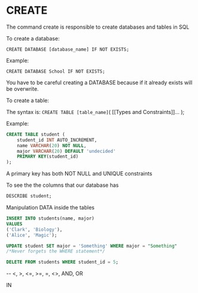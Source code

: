 # CREATE

The command create is responsible to create databases and tables in SQL

To create a database:

`CREATE DATABASE [database_name] IF NOT EXISTS;`

Example:

```CREATE DATABASE School IF NOT EXISTS;```

You have to be careful creating a DATABASE because if it already exists will be overwrite.

To create a table:

The syntax is:
`CREATE TABLE [table_name]`(
[[Types and Constraints]]...
);

Example:
```SQL
CREATE TABLE student (
	student_id INT AUTO_INCREMENT,
    name VARCHAR(20) NOT NULL,
    major VARCHAR(20) DEFAULT 'undecided'
    PRIMARY KEY(student_id)
);
```

A primary key has both NOT NULL and UNIQUE constraints 

To see the the columns that our database has
```SQL
DESCRIBE student;
```


Manipulation DATA inside the tables

```SQL
INSERT INTO students(name, major)
VALUES
('Clark', 'Biology'),
('Alice', 'Magic');

UPDATE student SET major = 'Something' WHERE major = "Something"
/*Never forgets the WHERE statement*/

DELETE FROM students WHERE student_id = 5;
```

-- <, >, <=, >=, =, <>, AND, OR

IN

